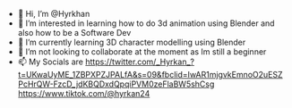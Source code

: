 - 👋 Hi, I’m @Hyrkhan
- 👀 I’m interested in learning how to do 3d animation using Blender and also how to be a Software Dev
- 🌱 I’m currently learning 3D character modelling using Blender
- 💞️ I’m not looking to collaborate at the moment as Im still a beginner
- 📫 My Socials are https://twitter.com/_Hyrkan_?t=UKwaUyME_1ZBPXPZJPALfA&s=09&fbclid=IwAR1mjgvkEmnoO2uESZPcHrQW-FzcD_jdKBQDxdQpqiPVM0zeFlaBW5shCsg
                     https://www.tiktok.com/@hyrkan24
<!---
Hyrkhan/Hyrkhan is a ✨ special ✨ repository because its `README.md` (this file) appears on your GitHub profile.
You can click the Preview link to take a look at your changes.
--->
